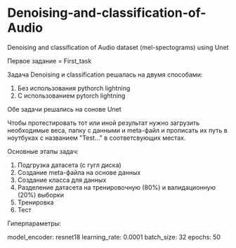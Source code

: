 # Denoising-and-classification-of-Audio
Denoising and classification of Audio dataset (mel-spectograms) using Unet

Первое задание = First_task

Задача Denoising и classification решалась на двумя способами:

1) Без использования pythorch lightning
2) С использованием pytorch lightning

Обе задачи решались на сонове Unet

Чтобы протестировать тот или иной результат нужно загрузить необходимые веса, папку с данными и meta-файл и прописать их путь в ноутбуках с названием "Test..." в соответсвующих местах.

Основные этапы задач:

1) Подгрузка датасета (с гугл диска)
2) Создание meta-файла на основе данных
3) Создание класса для данных
4) Разделение датасета на тренировочную (80%) и валидационную (20%) выборки
5) Тренировка
6) Тест

Гиперпараметры:

 model_encoder: resnet18
 learning_rate: 0.0001
 batch_size: 32
 epochs: 50

